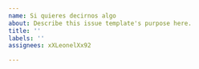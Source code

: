 ```yaml
---
name: Si quieres decirnos algo
about: Describe this issue template's purpose here.
title: ''
labels: ''
assignees: xXLeonelXx92

---
```



